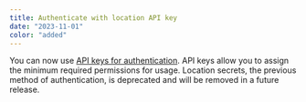 ```yaml
---
title: Authenticate with location API key
date: "2023-11-01"
color: "added"
---
```


You can now use [API keys for authentication](/build/program/#authenticate).
API keys allow you to assign the minimum required permissions for usage.
Location secrets, the previous method of authentication, is deprecated and will be removed in a future release.
